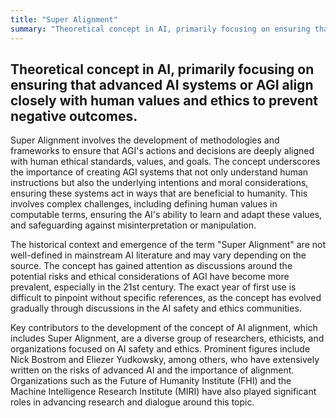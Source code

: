 ```yaml
---
title: "Super Alignment"
summary: "Theoretical concept in AI, primarily focusing on ensuring that advanced AI systems or AGI align closely with human values and ethics to prevent negative outcomes."
---
```


## Theoretical concept in AI, primarily focusing on ensuring that advanced AI systems or AGI align closely with human values and ethics to prevent negative outcomes.

Super Alignment involves the development of methodologies and frameworks to ensure that AGI's actions and decisions are deeply aligned with human ethical standards, values, and goals. The concept underscores the importance of creating AGI systems that not only understand human instructions but also the underlying intentions and moral considerations, ensuring these systems act in ways that are beneficial to humanity. This involves complex challenges, including defining human values in computable terms, ensuring the AI's ability to learn and adapt these values, and safeguarding against misinterpretation or manipulation.

The historical context and emergence of the term "Super Alignment" are not well-defined in mainstream AI literature and may vary depending on the source. The concept has gained attention as discussions around the potential risks and ethical considerations of AGI have become more prevalent, especially in the 21st century. The exact year of first use is difficult to pinpoint without specific references, as the concept has evolved gradually through discussions in the AI safety and ethics communities.

Key contributors to the development of the concept of AI alignment, which includes Super Alignment, are a diverse group of researchers, ethicists, and organizations focused on AI safety and ethics. Prominent figures include Nick Bostrom and Eliezer Yudkowsky, among others, who have extensively written on the risks of advanced AI and the importance of alignment. Organizations such as the Future of Humanity Institute (FHI) and the Machine Intelligence Research Institute (MIRI) have also played significant roles in advancing research and dialogue around this topic.


